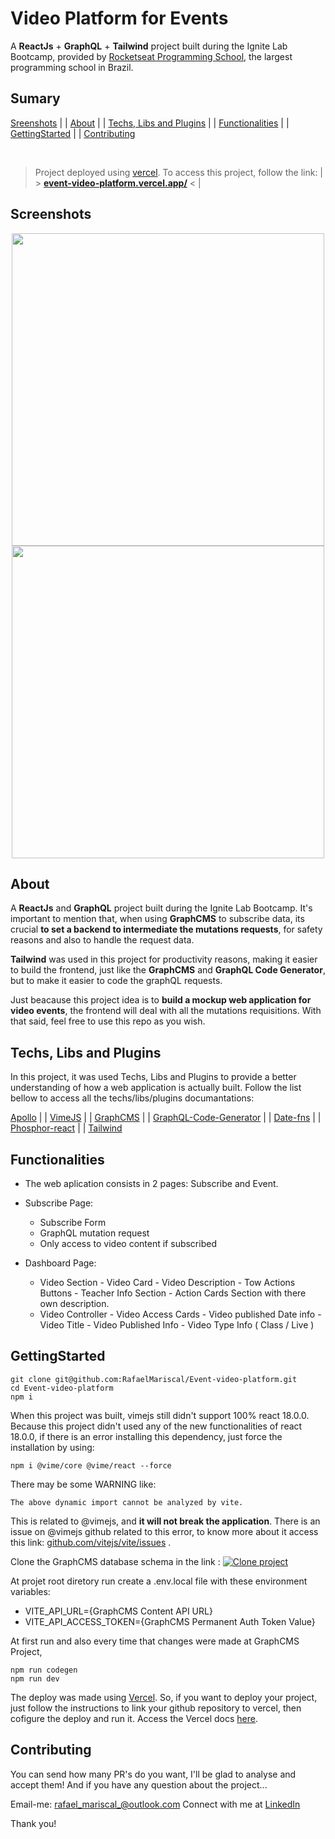 
<h1> Video Platform for Events </h1>

A <strong>ReactJs</strong> + <strong>GraphQL</strong> + <strong>Tailwind</strong> project built during the Ignite Lab Bootcamp, provided by <a href="https://www.rocketseat.com.br/">Rocketseat Programming School</a>, the largest programming school in Brazil.

<h2>Sumary</h2>

<p> 
  <a href="#Sreenshots">Sreenshots</a>  | |  
  <a href="#About">About</a>  | |  
  <a href="#Techs">Techs, Libs and Plugins</a>  | |  
  <a href="#Functionalities">Functionalities</a> | |
  <a href="#GettingStarted">GettingStarted</a> | |
  <a href="#Contributing">Contributing</a>
</p>

</br>

> Project deployed using <a href="https://vercel.com/docs">vercel</a>. To access this project, follow the link: | > <a href="https://event-video-platform.vercel.app/"><strong>event-video-platform.vercel.app/</strong></a> < |

<h2 id="Sreenshots">Screenshots</h2>

<p align="center">
 <img src="https://github.com/RafaelMariscal/first-link/blob/main/Login-Page.png" width="500px"/>
 <img src="https://github.com/RafaelMariscal/first-link/blob/main/Event-Page.png" width="500px"/>
</p>

<h2 id="About">About</h2>

A <strong>ReactJs</strong> and <strong>GraphQL</strong> project built during the Ignite Lab Bootcamp. It's important to mention that, when using <strong>GraphCMS</strong> to subscribe data, its crucial <strong>to set a backend to intermediate the mutations requests</strong>, for safety reasons and also to handle the request data.

<strong>Tailwind</strong> was used in this project for productivity reasons, making it easier to build the frontend, just like the <strong>GraphCMS</strong> and <strong>GraphQL Code Generator</strong>, but to make it easier to code the graphQL requests.

Just beacause this project idea is to <strong>build a mockup web application for video events</strong>, the frontend will deal with all the mutations requisitions. With that said, feel free to use this repo as you wish.

<h2 id="Techs">Techs, Libs and Plugins</h2>

In this project, it was used Techs, Libs and Plugins to provide a better understanding of how a web application is actually built. Follow the list bellow to access all the techs/libs/plugins documantations:
<p>
  <a href="https://www.apollographql.com/docs/react">Apollo</a> | | 
  <a href="https://vimejs.com/getting-started/installation">VimeJS</a> | | 
  <a href="https://graphcms.com/docs/guides/getting-started/create-a-project">GraphCMS</a> | |
  <a href="https://www.graphql-code-generator.com/docs/getting-started">GraphQL-Code-Generator</a> | |
  <a href="https://date-fns.org/docs/Getting-Started">Date-fns</a> | | 
  <a href="https://phosphoricons.com/">Phosphor-react</a> | | 
  <a href="https://tailwindcss.com/docs/installation">Tailwind</a> 
</p>

<h2 id="Functionalities">Functionalities</h2>

- The web aplication consists in 2 pages: Subscribe and Event.
- Subscribe Page:
  - Subscribe Form
  - GraphQL mutation request
  - Only access to video content if subscribed
 
- Dashboard Page:
  - Video Section
		- Video Card
		- Video Description
		- Tow Actions Buttons 
		- Teacher Info Section
		- Action Cards Section with there own description.
  - Video Controller
		  - Video Access Cards 
		  - Video published Date info
		  - Video Title
		  - Video Published Info
		  - Video Type Info ( Class / Live )

<h2 id="GettingStarted">GettingStarted</h2>

    git clone git@github.com:RafaelMariscal/Event-video-platform.git
    cd Event-video-platform
    npm i
<p>
When this project was built, vimejs still didn't support 100% react 18.0.0. Because this project didn't used any of the new functionalities of react 18.0.0, if there is an error installing this dependency, just force the installation by using:

    npm i @vime/core @vime/react --force


There may be some WARNING like:  

    The above dynamic import cannot be analyzed by vite.

This is related to @vimejs, and <strong>it will not break the application</strong>. There is an issue on @vimejs github related to this error, to know more about it access this link:  <a href="https://github.com/vitejs/vite/issues?q=The+above+dynamic+import+cannot+be+analyzed+by+vite.+">github.com/vitejs/vite/issues</a> .

Clone the GraphCMS database schema in the link : 
[![Clone project](https://graphcms.com/button)](https://app.graphcms.com/clone/31d3a300b4ff4936a6629512015b2f6b?name=Ignite%20Lab%20-%20Rafael%20Mariscal)

At projet root diretory run create a .env.local file with these environment variables:
- VITE_API_URL={GraphCMS Content API URL}
- VITE_API_ACCESS_TOKEN={GraphCMS Permanent Auth Token Value}

At first run and also every time that changes were made at GraphCMS Project, 

    npm run codegen
    npm run dev

The deploy was made using <a href="https://vercel.com/docs">Vercel</a>. So, if you want to deploy your project, just follow the instructions to link your github repository to vercel, then cofigure the deploy and run it. Access the Vercel docs <a href="https://vercel.com/docs">here</a>.
</p>


<h2 id="Contributing">Contributing</h2>

You can send how many PR's do you want, I'll be glad to analyse and accept them! And if you have any question about the project...

Email-me: <a href="mailto: rafael_mariscal_@outlook.com">rafael_mariscal_@outlook.com</a>
Connect with me at  <a href="https://www.linkedin.com/in/rafael-mariscal/">LinkedIn</a>

Thank you!
